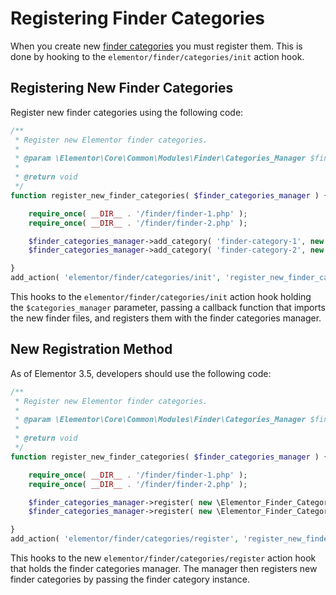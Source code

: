 # Registering Finder Categories

When you create new [finder categories](/finder/) you must register them. This is done by hooking to the `elementor/finder/categories/init` action hook.

## Registering New Finder Categories

Register new finder categories using the following code:

```php
/**
 * Register new Elementor finder categories.
 *
 * @param \Elementor\Core\Common\Modules\Finder\Categories_Manager $finder_categories_manager Elementor finder categories manager.
 *
 * @return void
 */
function register_new_finder_categories( $finder_categories_manager ) {

	require_once( __DIR__ . '/finder/finder-1.php' );
	require_once( __DIR__ . '/finder/finder-2.php' );

	$finder_categories_manager->add_category( 'finder-category-1', new \Elementor_Finder_Category_1() );
	$finder_categories_manager->add_category( 'finder-category-2', new \Elementor_Finder_Category_2() );

}
add_action( 'elementor/finder/categories/init', 'register_new_finder_categories' );
```

This hooks to the `elementor/finder/categories/init` action hook holding the `$categories_manager` parameter, passing a callback function that imports the new finder files, and registers them with the finder categories manager.

## New Registration Method

As of Elementor 3.5, developers should use the following code:

```php
/**
 * Register new Elementor finder categories.
 *
 * @param \Elementor\Core\Common\Modules\Finder\Categories_Manager $finder_categories_manager Elementor finder categories manager.
 *
 * @return void
 */
function register_new_finder_categories( $finder_categories_manager ) {

	require_once( __DIR__ . '/finder/finder-1.php' );
	require_once( __DIR__ . '/finder/finder-2.php' );

	$finder_categories_manager->register( new \Elementor_Finder_Category_1() );
	$finder_categories_manager->register( new \Elementor_Finder_Category_2() );

}
add_action( 'elementor/finder/categories/register', 'register_new_finder_categories' );
```

This hooks to the new `elementor/finder/categories/register` action hook that holds the finder categories manager. The manager then registers new finder categories by passing the finder category instance.
